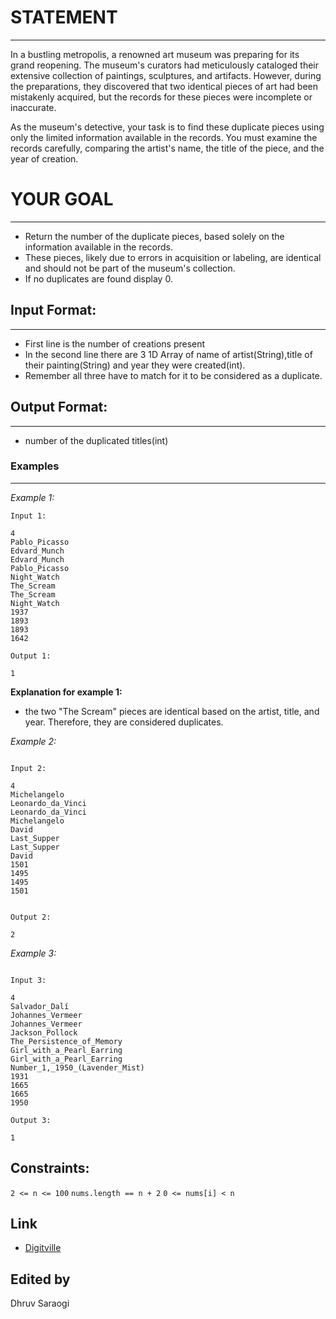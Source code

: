 

# STATEMENT

-----

In a bustling metropolis, a renowned art museum was preparing for its grand reopening. The museum's curators had meticulously cataloged their extensive collection of paintings, sculptures, and artifacts. However, during the preparations, they discovered that two identical pieces of art had been mistakenly acquired, but the records for these pieces were incomplete or inaccurate.

As the museum's detective, your task is to find these duplicate pieces using only the limited information available in the records. You must examine the records carefully, comparing the artist's name, the title of the piece, and the year of creation.

# YOUR GOAL

------

- Return the number of the duplicate pieces, based solely on the information available in the records. 
- These pieces, likely due to errors in acquisition or labeling, are identical and should not be part of the museum's collection.
- If no duplicates are found display 0.

## Input Format:
-------
- First line is the number of creations present
- In the second line there are 3 1D Array of name of artist(String),title of their painting(String) and year they were created(int). 
- Remember all three have to match for it to be considered as a duplicate.

## Output Format:
-----
- number of the duplicated titles(int)

### Examples
---

*Example 1:*
```
Input 1:

4
Pablo_Picasso
Edvard_Munch
Edvard_Munch
Pablo_Picasso
Night_Watch
The_Scream
The_Scream
Night_Watch
1937
1893
1893
1642

Output 1:

1

```
**Explanation for example 1:**

-  the two "The Scream" pieces are identical based on the artist, title, and year. Therefore, they are considered duplicates.

*Example 2:*
```

Input 2:

4
Michelangelo
Leonardo_da_Vinci
Leonardo_da_Vinci
Michelangelo
David
Last_Supper
Last_Supper
David
1501
1495
1495
1501


Output 2:

2

```

*Example 3:*
```

Input 3:

4
Salvador_Dalí
Johannes_Vermeer
Johannes_Vermeer
Jackson_Pollock
The_Persistence_of_Memory
Girl_with_a_Pearl_Earring
Girl_with_a_Pearl_Earring
Number_1,_1950_(Lavender_Mist)
1931
1665
1665
1950

Output 3:

1

```

## Constraints:

`2 <= n <= 100`
`nums.length == n + 2`
`0 <= nums[i] < n`

## Link
- <a href="https://leetcode.com/problems/the-two-sneaky-numbers-of-digitville/description/">Digitville</a><br>


## Edited by
Dhruv Saraogi
